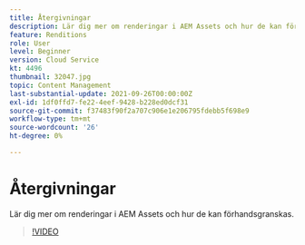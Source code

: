 ```yaml
---
title: Återgivningar
description: Lär dig mer om renderingar i AEM Assets och hur de kan förhandsgranskas.
feature: Renditions
role: User
level: Beginner
version: Cloud Service
kt: 4496
thumbnail: 32047.jpg
topic: Content Management
last-substantial-update: 2021-09-26T00:00:00Z
exl-id: 1df0ffd7-fe22-4eef-9428-b228ed0dcf31
source-git-commit: f37483f90f2a707c906e1e206795fdebb5f698e9
workflow-type: tm+mt
source-wordcount: '26'
ht-degree: 0%

---
```


# Återgivningar

Lär dig mer om renderingar i AEM Assets och hur de kan förhandsgranskas.

>[!VIDEO](https://video.tv.adobe.com/v/32047/?quality=12&learn=on&hidetitle=true)
